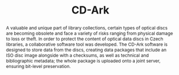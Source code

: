 ---
abstract: A valuable and unique part of library collections, certain types of optical
  discs are becoming obsolete and face a variety of risks ranging from physical damage
  to loss or theft. In order to protect the content of optical data discs in Czech
  libraries, a collaborative software tool was developed. The CD-Ark software is designed
  to store data from the discs, creating data packages that include an ISO disc image
  alongside with a checksums, as well as technical and bibliographic metadata; the
  whole package is uploaded onto a joint server, ensuring bit-level preservation.
creators:
- Hruška, Zdeněk
date: null
document_url: https://services.phaidra.univie.ac.at/api/object/o:1081729/download
grand_parent: iPRES
institutions: []
keywords: []
landing_page_url: https://phaidra.univie.ac.at/o:1081729
language: eng
layout: publication
license: CC BY 4.0 International
notes_url: null
parent: iPRES 2019
publication_type: paper
size: 117157
slides_url: null
source_name: iPRES
stream_url: null
title: 'CD-Ark '
year: 2019
---